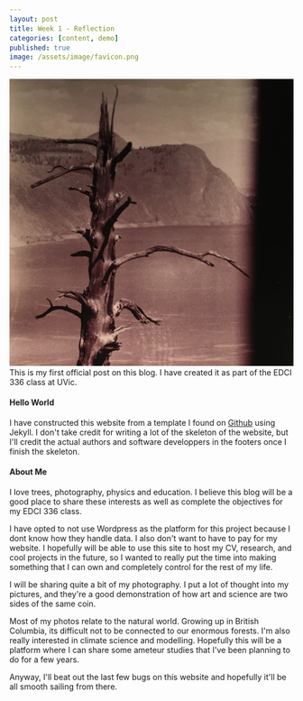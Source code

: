 ```yaml
---
layout: post
title: Week 1 - Reflection
categories: [content, demo]
published: true
image: /assets/image/favicon.png
---
```

![Fig. 1](/assets/image/avatar.jpg)
This is my first official post on this blog. I have created it as part of the EDCI 336 class at UVic. 

#### Hello World

I have constructed this website from a template I found on [Github](https://github.com/forever-jekyll/forever-jekyll) using Jekyll. I don't take credit for writing a lot of the skeleton of the website, but I'll credit the actual authors and software developpers in the footers once I finish the skeleton.


#### About Me

I love trees, photography, physics and education. I believe this blog will be a good place to share these interests as well as complete the objectives for my EDCI 336 class.

I have opted to not use Wordpress as the platform for this project because I dont know how they handle data. I also don't want to have to pay for my website. I hopefully will be able to use this site to host my CV, research, and cool projects in the future, so I wanted to really put the time into making something that I can own and completely control for the rest of my life.

I will be sharing quite a bit of my photography. I put a lot of thought into my pictures, and they're a good demonstration of how art and science are two sides of the same coin.

Most of my photos relate to the natural world. Growing up in British Columbia, its difficult not to be connected to our enormous forests. I'm also really interested in climate science and modelling. Hopefully this will be a platform where I can share some ameteur studies that I've been planning to do for a few years.

Anyway, I'll beat out the last few bugs on this website and hopefully it'll be all smooth sailing from there.